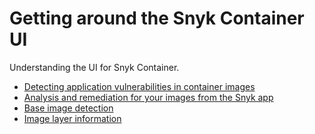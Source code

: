 # Getting around the Snyk Container UI

Understanding the UI for Snyk Container.

* [Detecting application vulnerabilities in container images](detecting-application-vulnerabilities-in-container-images.md)
* [Analysis and remediation for your images from the Snyk app](analysis-and-remediation-for-your-images-from-the-snyk-app.md)
* [Base image detection](base-image-detection.md)
* [Image layer information](image-layer-information.md)

